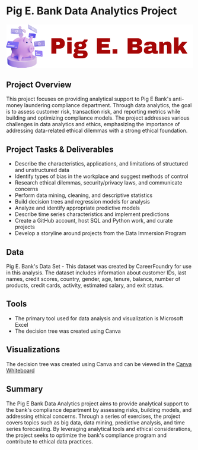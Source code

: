 # Pig E. Bank Data Analytics Project
![Pig E. logo](PigE_logo.svg)

## Project Overview
This project focuses on providing analytical support to Pig E Bank's anti-money laundering compliance department. Through data analytics, the goal is to assess customer risk, transaction risk, and reporting metrics while building and optimizing compliance models. The project addresses various challenges in data analytics and ethics, emphasizing the importance of addressing data-related ethical dilemmas with a strong ethical foundation.

## Project Tasks & Deliverables
* Describe the characteristics, applications, and limitations of structured and unstructured data
* Identify types of bias in the workplace and suggest methods of control
* Research ethical dilemmas, security/privacy laws, and communicate concerns
* Perform data mining, cleaning, and descriptive statistics
* Build decision trees and regression models for analysis
* Analyze and identify appropriate predictive models
* Describe time series characteristics and implement predictions
* Create a GitHub account, host SQL and Python work, and curate projects
* Develop a storyline around projects from the Data Immersion Program

## Data
Pig E. Bank's Data Set - This dataset was created by CareerFoundry for use in this analysis. The dataset includes information about customer IDs, last names, credit scores, country, gender, age, tenure, balance, number of products, credit cards, activity, estimated salary, and exit status.

## Tools
* The primary tool used for data analysis and visualization is Microsoft Excel
* The decision tree was created using Canva

## Visualizations
The decision tree was created using Canva and can be viewed in the [Canva Whiteboard](https://www.canva.com/design/DAF94S3aAco/wMkeXWlgoxcJg3634QRpTw/edit?utm_content=DAF94S3aAco&utm_campaign=designshare&utm_medium=link2&utm_source=sharebutton)

## Summary
The Pig E Bank Data Analytics project aims to provide analytical support to the bank's compliance department by assessing risks, building models, and addressing ethical concerns. Through a series of exercises, the project covers topics such as big data, data mining, predictive analysis, and time series forecasting. By leveraging analytical tools and ethical considerations, the project seeks to optimize the bank's compliance program and contribute to ethical data practices.
